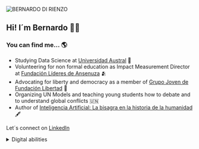 ![BERNARDO DI RIENZO](https://github.com/user-attachments/assets/72e00857-043e-4306-be35-7ac02d8c1fae)

## Hi! I´m Bernardo 👋🏼

### You can find me... 🌎
- Studying Data Science at [Universidad Austral](https://www.austral.edu.ar) 📖
- Volunteering for non formal education as Impact Measurement Director at [Fundación Líderes de Ansenuza](https://lideresdeansenuza.org/) 🫂
- Advocating for liberty and democracy as a member of [Grupo Joven de Fundación Libertad](https://grupojovenfl.wordpress.com) 🗽
- Organizing UN Models and teaching young students how to debate and to understand global conflicts 🇺🇳
- Author of [Inteligencia Artificial: La bisagra en la historia de la humanidad](https://grupojovenfl.wordpress.com/2023/05/14/inteligencia-artificial-la-bisagra-en-la-historia-de-la-humanidad/) 🖋️

Let´s connect on [LinkedIn](www.linkedin.com/in/bernardodirienzo)

<details>
  <summary>Digital abilities</summary
  *Canva
  *Adobe Photoshop
  *Goole Worskspace
  *Google Looker Studio
  *Google Admin Console
  *Microsoft 365
  *Salesforce
  
<details>
  <summary>Programming languages</summary
  *R
  *Python
  
<details>
  <summary>Languages I speak</summary
  * Spanish (Native)
  * English (C1)
  * Portuguese (Basic)
